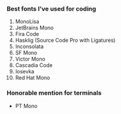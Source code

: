 ### Best fonts I've used for coding


1. MonoLisa
2. JetBrains Mono
3. Fira Code
4. Hasklig (Source Code Pro with Ligatures)
5. Inconsolata
6. SF Mono
7. Victor Mono
8. Cascadia Code
9. Iosevka
10. Red Hat Mono

### Honorable mention for terminals

- PT Mono
